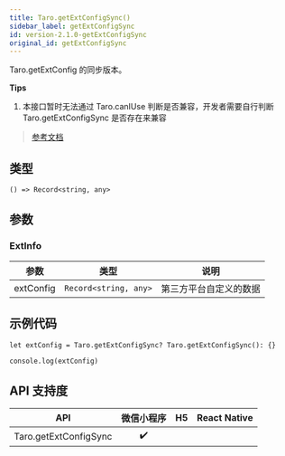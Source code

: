 ```yaml
---
title: Taro.getExtConfigSync()
sidebar_label: getExtConfigSync
id: version-2.1.0-getExtConfigSync
original_id: getExtConfigSync
---
```


Taro.getExtConfig 的同步版本。

**Tips**
1. 本接口暂时无法通过 Taro.canIUse 判断是否兼容，开发者需要自行判断 Taro.getExtConfigSync 是否存在来兼容

> [参考文档](https://developers.weixin.qq.com/miniprogram/dev/api/ext/wx.getExtConfigSync.html)

## 类型

```tsx
() => Record<string, any>
```

## 参数

### ExtInfo

<table>
  <thead>
    <tr>
      <th>参数</th>
      <th>类型</th>
      <th>说明</th>
    </tr>
  </thead>
  <tbody>
    <tr>
      <td>extConfig</td>
      <td><code>Record&lt;string, any&gt;</code></td>
      <td>第三方平台自定义的数据</td>
    </tr>
  </tbody>
</table>

## 示例代码

```tsx
let extConfig = Taro.getExtConfigSync? Taro.getExtConfigSync(): {}

console.log(extConfig)
```

## API 支持度

| API | 微信小程序 | H5 | React Native |
| :---: | :---: | :---: | :---: |
| Taro.getExtConfigSync | ✔️ |  |  |

